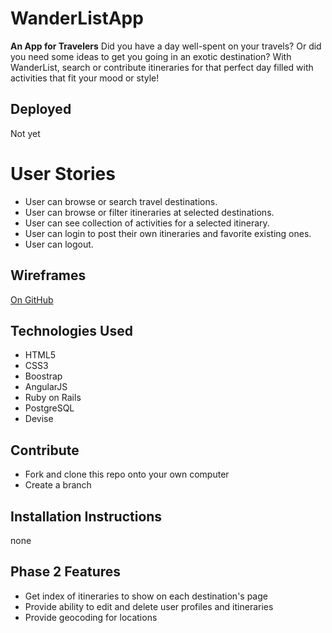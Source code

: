 # WanderListApp

**An App for Travelers**
Did you have a day well-spent on your travels? Or did you need some ideas to get you going in an exotic destination? With WanderList, search or contribute itineraries for that perfect day filled with activities that fit your mood or style!

## Deployed
Not yet
<!-- [on Heroku](https://noodlelove.herokuapp.com/) -->

# User Stories
* User can browse or search travel destinations.
* User can browse or filter itineraries at selected destinations.
* User can see collection of activities for a selected itinerary.
* User can login to post their own itineraries and favorite existing ones.
* User can logout.

## Wireframes
[On GitHub](https://github.com/cjyueh/WanderListApp/tree/master/ProjectPlanning)

## Technologies Used
* HTML5
* CSS3
* Boostrap
* AngularJS
* Ruby on Rails
* PostgreSQL
* Devise

## Contribute
* Fork and clone this repo onto your own computer
* Create a branch

## Installation Instructions
none

## Phase 2 Features
* Get index of itineraries to show on each destination's page
* Provide ability to edit and delete user profiles and itineraries
* Provide geocoding for locations
